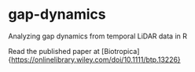 # gap-dynamics
Analyzing gap dynamics from temporal LiDAR data in R

Read the published paper at [Biotropica]{https://onlinelibrary.wiley.com/doi/10.1111/btp.13226}
